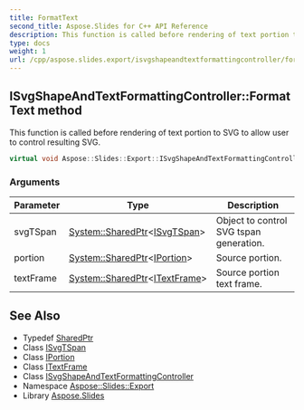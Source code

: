 ```yaml
---
title: FormatText
second_title: Aspose.Slides for C++ API Reference
description: This function is called before rendering of text portion to SVG to allow user to control resulting SVG.
type: docs
weight: 1
url: /cpp/aspose.slides.export/isvgshapeandtextformattingcontroller/formattext/
---
```

## ISvgShapeAndTextFormattingController::FormatText method


This function is called before rendering of text portion to SVG to allow user to control resulting SVG.

```cpp
virtual void Aspose::Slides::Export::ISvgShapeAndTextFormattingController::FormatText(System::SharedPtr<ISvgTSpan> svgTSpan, System::SharedPtr<IPortion> portion, System::SharedPtr<ITextFrame> textFrame)=0
```


### Arguments

| Parameter | Type | Description |
| --- | --- | --- |
| svgTSpan | [System::SharedPtr](../../../system/sharedptr/)\<[ISvgTSpan](../../isvgtspan/)\> | Object to control SVG tspan generation. |
| portion | [System::SharedPtr](../../../system/sharedptr/)\<[IPortion](../../../aspose.slides/iportion/)\> | Source portion. |
| textFrame | [System::SharedPtr](../../../system/sharedptr/)\<[ITextFrame](../../../aspose.slides/itextframe/)\> | Source portion text frame. |

## See Also

* Typedef [SharedPtr](../../../system/sharedptr/)
* Class [ISvgTSpan](../../isvgtspan/)
* Class [IPortion](../../../aspose.slides/iportion/)
* Class [ITextFrame](../../../aspose.slides/itextframe/)
* Class [ISvgShapeAndTextFormattingController](../)
* Namespace [Aspose::Slides::Export](../../)
* Library [Aspose.Slides](../../../)

